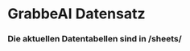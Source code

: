 



























































































































































































































































# GrabbeAI Datensatz





### Die aktuellen Datentabellen sind in /sheets/


